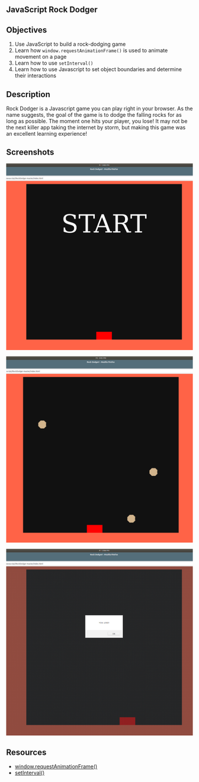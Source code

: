 JavaScript Rock Dodger
---

## Objectives

1. Use JavaScript to build a rock-dodging game
2. Learn how `window.requestAnimationFrame()` is used to animate movement on a page
3. Learn how to use `setInterval()`
4. Learn how to use Javascript to set object boundaries and determine their interactions

## Description

Rock Dodger is a Javascript game you can play right in your browser. As the name suggests, the goal of the game is to dodge the falling rocks for as long as possible. The moment one hits your player, you lose! It may not be the next killer app taking the internet by storm, but making this game was an excellent learning experience!

## Screenshots

![Start Game](Screenshots/rock-dodger-start-cropped.png?raw=true "Start Game")

![Falling Rocks](Screenshots/rock-dodger-falling-cropped.png?raw=true "Falling Rocks")

![Game Over](Screenshots/rock-dodger-you-lose-cropped.png?raw=true "Game Over!")

## Resources

- [window.requestAnimationFrame()](https://developer.mozilla.org/en-US/docs/Web/API/window/requestAnimationFrame)
- [setInterval()](https://developer.mozilla.org/en-US/docs/Web/API/WindowTimers/setInterval)
